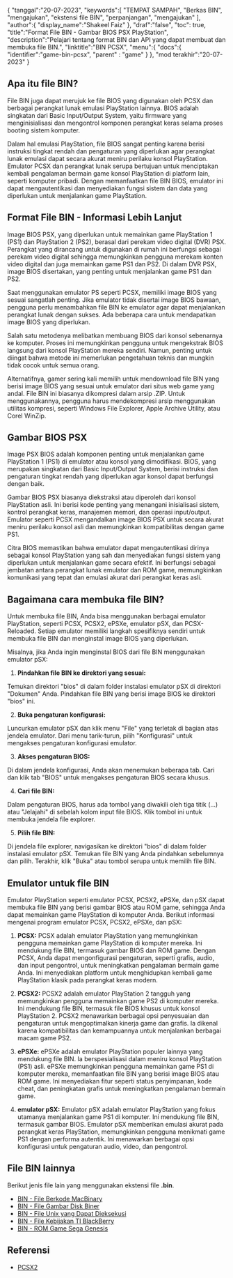 {
"tanggal":"20-07-2023",
   "keywords":[
"TEMPAT SAMPAH",
"Berkas BIN",
"mengajukan",
"ekstensi file BIN",
"perpanjangan",
"mengajukan"
],
   "author":{
"display_name":"Shakeel Faiz"
},
"draf":"false",
"toc": true,
"title":"Format File BIN - Gambar BIOS PSX PlayStation",
   "description":"Pelajari tentang format BIN dan API yang dapat membuat dan membuka file BIN.",
"linktitle":"BIN PCSX",
   "menu":{
      "docs":{
         "identifier":"game-bin-pcsx",
"parent" : "game"
}
},
"mod terakhir":"20-07-2023"
}

## Apa itu file BIN?

File BIN juga dapat merujuk ke file BIOS yang digunakan oleh PCSX dan berbagai perangkat lunak emulasi PlayStation lainnya. BIOS adalah singkatan dari Basic Input/Output System, yaitu firmware yang menginisialisasi dan mengontrol komponen perangkat keras selama proses booting sistem komputer.

Dalam hal emulasi PlayStation, file BIOS sangat penting karena berisi instruksi tingkat rendah dan pengaturan yang diperlukan agar perangkat lunak emulasi dapat secara akurat meniru perilaku konsol PlayStation. Emulator PCSX dan perangkat lunak serupa bertujuan untuk menciptakan kembali pengalaman bermain game konsol PlayStation di platform lain, seperti komputer pribadi. Dengan memanfaatkan file BIN BIOS, emulator ini dapat mengautentikasi dan menyediakan fungsi sistem dan data yang diperlukan untuk menjalankan game PlayStation.

## Format File BIN - Informasi Lebih Lanjut

Image BIOS PSX, yang diperlukan untuk memainkan game PlayStation 1 (PS1) dan PlayStation 2 (PS2), berasal dari perekam video digital (DVR) PSX. Perangkat yang dirancang untuk digunakan di rumah ini berfungsi sebagai perekam video digital sehingga memungkinkan pengguna merekam konten video digital dan juga memainkan game PS1 dan PS2. Di dalam DVR PSX, image BIOS disertakan, yang penting untuk menjalankan game PS1 dan PS2.

Saat menggunakan emulator PS seperti PCSX, memiliki image BIOS yang sesuai sangatlah penting. Jika emulator tidak disertai image BIOS bawaan, pengguna perlu menambahkan file BIN ke emulator agar dapat menjalankan perangkat lunak dengan sukses. Ada beberapa cara untuk mendapatkan image BIOS yang diperlukan.

Salah satu metodenya melibatkan membuang BIOS dari konsol sebenarnya ke komputer. Proses ini memungkinkan pengguna untuk mengekstrak BIOS langsung dari konsol PlayStation mereka sendiri. Namun, penting untuk diingat bahwa metode ini memerlukan pengetahuan teknis dan mungkin tidak cocok untuk semua orang.

Alternatifnya, gamer sering kali memilih untuk mendownload file BIN yang berisi image BIOS yang sesuai untuk emulator dari situs web game yang andal. File BIN ini biasanya dikompresi dalam arsip .ZIP. Untuk menggunakannya, pengguna harus mendekompresi arsip menggunakan utilitas kompresi, seperti Windows File Explorer, Apple Archive Utility, atau Corel WinZip.

## Gambar BIOS PSX

Image PSX BIOS adalah komponen penting untuk menjalankan game PlayStation 1 (PS1) di emulator atau konsol yang dimodifikasi. BIOS, yang merupakan singkatan dari Basic Input/Output System, berisi instruksi dan pengaturan tingkat rendah yang diperlukan agar konsol dapat berfungsi dengan baik.

Gambar BIOS PSX biasanya diekstraksi atau diperoleh dari konsol PlayStation asli. Ini berisi kode penting yang menangani inisialisasi sistem, kontrol perangkat keras, manajemen memori, dan operasi input/output. Emulator seperti PCSX mengandalkan image BIOS PSX untuk secara akurat meniru perilaku konsol asli dan memungkinkan kompatibilitas dengan game PS1.

Citra BIOS memastikan bahwa emulator dapat mengautentikasi dirinya sebagai konsol PlayStation yang sah dan menyediakan fungsi sistem yang diperlukan untuk menjalankan game secara efektif. Ini berfungsi sebagai jembatan antara perangkat lunak emulator dan ROM game, memungkinkan komunikasi yang tepat dan emulasi akurat dari perangkat keras asli.

## Bagaimana cara membuka file BIN?

Untuk membuka file BIN, Anda bisa menggunakan berbagai emulator PlayStation, seperti PCSX, PCSX2, ePSXe, emulator pSX, dan PCSX-Reloaded. Setiap emulator memiliki langkah spesifiknya sendiri untuk membuka file BIN dan menginstal image BIOS yang diperlukan.

Misalnya, jika Anda ingin menginstal BIOS dari file BIN menggunakan emulator pSX:

1. **Pindahkan file BIN ke direktori yang sesuai:**

Temukan direktori "bios" di dalam folder instalasi emulator pSX di direktori "Dokumen" Anda. Pindahkan file BIN yang berisi image BIOS ke direktori "bios" ini.

2. **Buka pengaturan konfigurasi:**

Luncurkan emulator pSX dan klik menu "File" yang terletak di bagian atas jendela emulator. Dari menu tarik-turun, pilih "Konfigurasi" untuk mengakses pengaturan konfigurasi emulator.

3. **Akses pengaturan BIOS:**

Di dalam jendela konfigurasi, Anda akan menemukan beberapa tab. Cari dan klik tab "BIOS" untuk mengakses pengaturan BIOS secara khusus.

4. **Cari file BIN:**

Dalam pengaturan BIOS, harus ada tombol yang diwakili oleh tiga titik (...) atau "Jelajahi" di sebelah kolom input file BIOS. Klik tombol ini untuk membuka jendela file explorer.

5. **Pilih file BIN:**

Di jendela file explorer, navigasikan ke direktori "bios" di dalam folder instalasi emulator pSX. Temukan file BIN yang Anda pindahkan sebelumnya dan pilih. Terakhir, klik "Buka" atau tombol serupa untuk memilih file BIN.

## Emulator untuk file BIN

Emulator PlayStation seperti emulator PCSX, PCSX2, ePSXe, dan pSX dapat membuka file BIN yang berisi gambar BIOS atau ROM game, sehingga Anda dapat memainkan game PlayStation di komputer Anda. Berikut informasi mengenai program emulator PCSX, PCSX2, ePSXe, dan pSX:

1. **PCSX:** PCSX adalah emulator PlayStation yang memungkinkan pengguna memainkan game PlayStation di komputer mereka. Ini mendukung file BIN, termasuk gambar BIOS dan ROM game. Dengan PCSX, Anda dapat mengonfigurasi pengaturan, seperti grafis, audio, dan input pengontrol, untuk meningkatkan pengalaman bermain game Anda. Ini menyediakan platform untuk menghidupkan kembali game PlayStation klasik pada perangkat keras modern.

2. **PCSX2:** PCSX2 adalah emulator PlayStation 2 tangguh yang memungkinkan pengguna memainkan game PS2 di komputer mereka. Ini mendukung file BIN, termasuk file BIOS khusus untuk konsol PlayStation 2. PCSX2 menawarkan berbagai opsi penyesuaian dan pengaturan untuk mengoptimalkan kinerja game dan grafis. Ia dikenal karena kompatibilitas dan kemampuannya untuk menjalankan berbagai macam game PS2.

3. **ePSXe:** ePSXe adalah emulator PlayStation populer lainnya yang mendukung file BIN. Ia berspesialisasi dalam meniru konsol PlayStation (PS1) asli. ePSXe memungkinkan pengguna memainkan game PS1 di komputer mereka, memanfaatkan file BIN yang berisi image BIOS atau ROM game. Ini menyediakan fitur seperti status penyimpanan, kode cheat, dan peningkatan grafis untuk meningkatkan pengalaman bermain game.

4. **emulator pSX:** Emulator pSX adalah emulator PlayStation yang fokus utamanya menjalankan game PS1 di komputer. Ini mendukung file BIN, termasuk gambar BIOS. Emulator pSX memberikan emulasi akurat pada perangkat keras PlayStation, memungkinkan pengguna menikmati game PS1 dengan performa autentik. Ini menawarkan berbagai opsi konfigurasi untuk pengaturan audio, video, dan pengontrol.

## File BIN lainnya

Berikut jenis file lain yang menggunakan ekstensi file **.bin**.

- [BIN - File Berkode MacBinary](/id/compression/bin/)
- [BIN - File Gambar Disk Biner](/id/disc-and-media/bin/)
- [BIN - File Unix yang Dapat Dieksekusi](/id/executable/bin/)
- [BIN - File Kebijakan TI BlackBerry](/id/settings/bin/)
- [BIN - ROM Game Sega Genesis](/id/game/bin/)

## Referensi
* [PCSX2](https://en.wikipedia.org/wiki/PCSX2)

